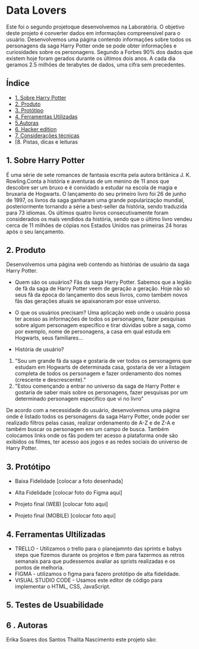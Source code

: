 # Data Lovers
Este foi o segundo projetoque desenvolvemos na Laboratória. O objetivo deste projeto é converter dados em informações compreensível para o usuário.
Desenvolvemos uma página contendo informações sobre todos os personagens da saga Harry Potter onde se pode obter informações e curiosidades sobre os personagens. Segundo a Forbes 90% dos dados que existem hoje foram gerados durante os últimos dois anos. A cada dia geramos 2.5 milhões de terabytes de dados, uma cifra sem precedentes.

## Índice

* [1. Sobre Harry Potter](#1-sobre-harry-potter)
* [2. Produto](#2-produto)
* [3. Protótipo](#3-protótipo)
* [4. Ferramentas Utilizadas ](#4-ferramentas-utilizadas)
* [5.Autoras](#5-autoras)
* [6. Hacker edition](#6-hacker-edition)
* [7. Considerações técnicas](#7-considerações-técnicas)
* [8. Pistas, dicas e leituras


 

## 1. Sobre Harry Potter

É uma série de sete romances de fantasia escrita pela autora britânica J. K. Rowling.Conta a história e aventuras de um menino de 11 anos que descobre ser um bruxo e é convidado a estudar na escola de magia e bruxaria de Hogwarts. O lançamento do seu primeiro livro foi 26 de junho de 1997, os livros da saga ganharam uma grande popularização mundial, posteriormente tornando a série a best-seller da história, sendo traduzida para 73 idiomas. Os últimos quatro livros consecutivamente foram considerados os mais vendidos da história, sendo que o último livro vendeu cerca de 11 milhões de cópias nos Estados Unidos nas primeiras 24 horas após o seu lançamento.

## 2. Produto

Desenvolvemos uma página web contendo as histórias de usuário da saga Harry Potter.

* Quem são os usuários?
Fãs da saga Harry Potter. Sabemos que a legião de fã da saga de Harry Potter veem de geração a geração. Hoje não só seus fã da época do lançamento dos seus livros, como também novos fãs das gerações atuais se apaixanoram por esse universo.

* O que os usuários precisam?
Uma aplicação web onde o usuário possa ter acesso as informações de todos os personagens, fazer pesquisas sobre algum personagem específico e tirar dúvidas sobre a saga, como por exemplo, nome de personagens, a casa em qual estuda em Hogwarts, seus familiares...

* História de usuário?
1. "Sou um grande fã da saga e gostaria de ver todos os personagens que estudam em Hogwarts de determinada casa, gostaria de ver a listagem completa de todos os personagem e fazer ordenamento dos nomes (crescente e descrescente)."
2. "Estou començando a entrar no universo da saga de Harry Potter e gostaria de saber mais sobre os personagens, fazer pesquisas por um determinado personagem específico que vi no livro"

De acordo com a necessidade do usuário, desenvolvemos uma página onde é listado todos os personagens da saga Harry Potter, onde poder ser realizado filtros pelas casas, realizar ordenamento de A-Z e de Z-A e também buscar os personagem em um campo de busca. Também colocamos links onde os fãs podem ter acesso a plataforma onde são exibidos os filmes, ter acesso aos jogos e as redes sociais do universo de Harry Potter.

## 3. Protótipo

* Baixa Fidelidade
[colocar a foto desenhada]

* Alta Fidelidade 
[colocar foto do Figma aqui]

* Projeto final (WEB)
[colocar foto aqui]

* Projeto final (MOBILE)
[colocar foto aqui]

## 4. Ferramentas Ultilizadas

* TRELLO - Utilizamos o trello para o planejamnto das sprints e babys steps que fizemos durante os projetos e tbm para fazermos as retros semanais para que pudessemos avaliar as sprists realizadas e os pontos de melhoria.
* FIGMA - utilizamos o figma para fazero protótipo de alta fidelidade.
* VISUAL STUDIO CODE - Usamos este editor de código para implementar o HTML, CSS, JavaScript.

## 5. Testes de Usuabilidade

## 6 . Autoras
Erika Soares dos Santos 
Thalita Nascimento 
 este projeto são:

